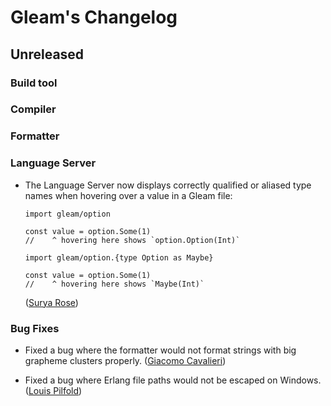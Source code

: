 # Gleam's Changelog

## Unreleased

### Build tool

### Compiler

### Formatter

### Language Server

- The Language Server now displays correctly qualified or aliased type names
  when hovering over a value in a Gleam file:

  ```gleam
  import gleam/option

  const value = option.Some(1)
  //    ^ hovering here shows `option.Option(Int)`
  ```

  ```gleam
  import gleam/option.{type Option as Maybe}

  const value = option.Some(1)
  //    ^ hovering here shows `Maybe(Int)`
  ```

  ([Surya Rose](https://github.com/GearsDatapacks))

### Bug Fixes

- Fixed a bug where the formatter would not format strings with big grapheme
  clusters properly.
  ([Giacomo Cavalieri](https://github.com/giacomocavalieri))

- Fixed a bug where Erlang file paths would not be escaped on Windows.
  ([Louis Pilfold](https://github.com/lpil))

